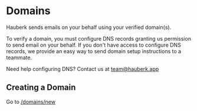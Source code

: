 # Domains

Hauberk sends emails on your behalf using your verified domain(s).

To verify a domain, you must configure DNS records granting us permission to send email on your behalf. If you don't have access to configure DNS records, we provide an easy way to send domain setup instructions to a teammate.

Need help configuring DNS? Contact us at [team@hauberk.app](mailto:team@hauberk.app)

## Creating a Domain

Go to [/domains/new](/domains/new)


